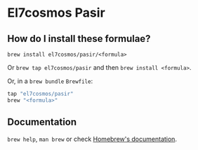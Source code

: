# El7cosmos Pasir

## How do I install these formulae?

`brew install el7cosmos/pasir/<formula>`

Or `brew tap el7cosmos/pasir` and then `brew install <formula>`.

Or, in a `brew bundle` `Brewfile`:

```ruby
tap "el7cosmos/pasir"
brew "<formula>"
```

## Documentation

`brew help`, `man brew` or check [Homebrew's documentation](https://docs.brew.sh).
